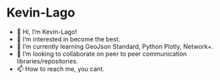 # Kevin-Lago

- 👋 Hi, I’m Kevin-Lago!
- 👀 I’m interested in become the best.
- 🌱 I’m currently learning GeoJson Standard, Python Plotly, Network+.
- 💞️ I’m looking to collaborate on peer to peer communication libraries/repositories.
- 📫 How to reach me, you cant.

<!---
Kevin-Lago/Kevin-Lago is a ✨ special ✨ repository because its `README.md` (this file) appears on your GitHub profile.
You can click the Preview link to take a look at your changes.
--->
